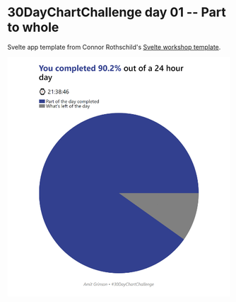 # 30DayChartChallenge day 01 -- Part to whole

Svelte app template from Connor Rothschild's [Svelte workshop template](https://github.com/connorrothschild/iib-svelte-workshop-template).

![](plot.png)